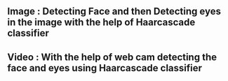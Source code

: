 ## Image : Detecting Face and then Detecting eyes in the image with the help of Haarcascade classifier
## Video : With the help of web cam detecting the face and eyes using Haarcascade classifier
